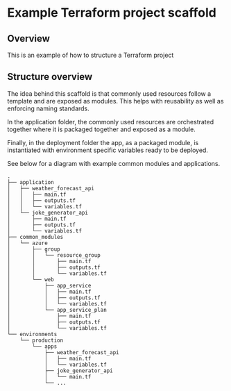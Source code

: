 # Example Terraform project scaffold

## Overview

This is an example of how to structure a Terraform project

## Structure overview

The idea behind this scaffold is that commonly used resources follow a template
and are exposed as modules. This helps with reusability as well as enforcing
naming standards.

In the application folder, the commonly used resources are orchestrated together
where it is packaged together and exposed as a module.

Finally, in the deployment folder the app, as a packaged module, is instantiated
with environment specific variables ready to be deployed.

See below for a diagram with example common modules and applications.

```shell
.
├── application
│   ├── weather_forecast_api
│   │   ├── main.tf
│   │   ├── outputs.tf
│   │   └── variables.tf
│   └── joke_generator_api
│       ├── main.tf
│       ├── outputs.tf
│       └── variables.tf
├── common_modules
│   └── azure
│       ├── group
│       │   └── resource_group
│       │       ├── main.tf
│       │       ├── outputs.tf
│       │       └── variables.tf
│       └── web
│           ├── app_service
│           │   ├── main.tf
│           │   ├── outputs.tf
│           │   └── variables.tf
│           └── app_service_plan
│               ├── main.tf
│               ├── outputs.tf
│               └── variables.tf
└── environments
    └── production
        └── apps
            ├── weather_forecast_api
            │   ├── main.tf
            │   └── variables.tf
            ├── joke_generator_api
            │   └── main.tf
            └── ...
```
